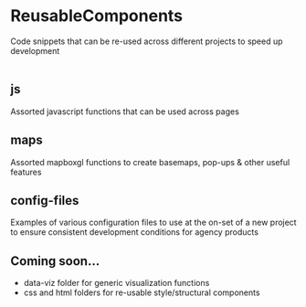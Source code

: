 # ReusableComponents
Code snippets that can be re-used across different projects to speed up development
<br />
<br />

## js
Assorted javascript functions that can be used across pages

## maps
Assorted mapboxgl functions to create basemaps, pop-ups & other useful features

## config-files
Examples of various configuration files to use at the on-set of a new project to ensure consistent development conditions for agency products

## Coming soon...
* data-viz folder for generic visualization functions
* css and html folders for re-usable style/structural components